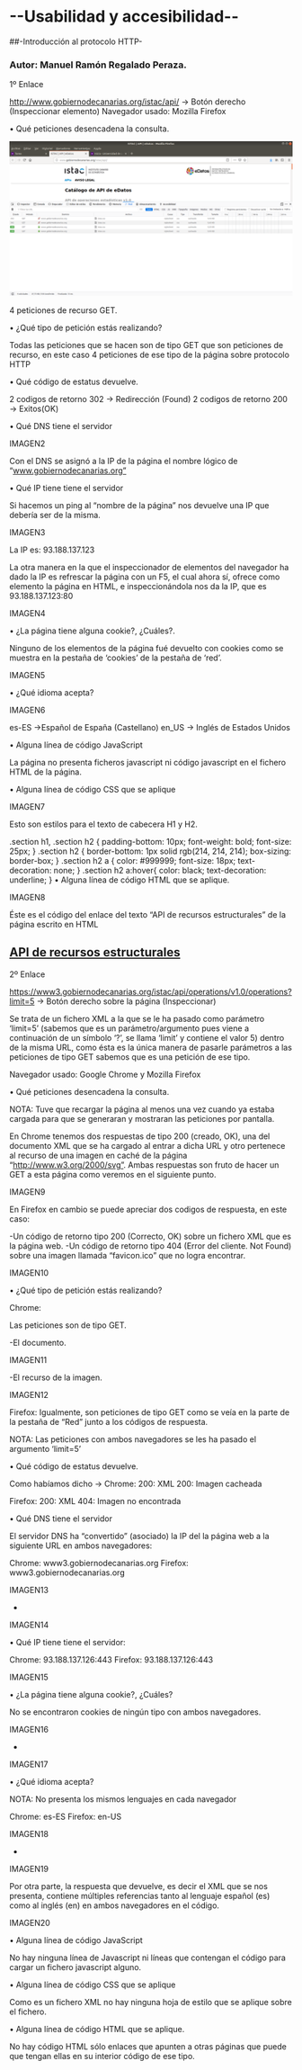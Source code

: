 # --Usabilidad y accesibilidad--

##-Introducción al protocolo HTTP-
### Autor: Manuel Ramón Regalado Peraza.

1º Enlace

http://www.gobiernodecanarias.org/istac/api/ → Botón derecho (Inspeccionar elemento)
Navegador usado: Mozilla Firefox

• Qué peticiones desencadena la consulta.

![img1](/images/1.png "imagen1")

4 peticiones de recurso GET.

• ¿Qué tipo de petición estás realizando?

Todas las peticiones que se hacen son de tipo GET que son peticiones de recurso, en este
caso 4 peticiones de ese tipo de la página sobre protocolo HTTP

• Qué código de estatus devuelve.

2 codigos de retorno 302 → Redirección (Found)
2 codigos de retorno 200 → Exitos(OK)

• Qué DNS tiene el servidor

IMAGEN2

Con el DNS se asignó a la IP de la página el nombre lógico de
“www.gobiernodecanarias.org”

• Qué IP tiene tiene el servidor

Si hacemos un ping al “nombre de la página” nos devuelve una IP que debería ser de la
misma.

IMAGEN3

La IP es: 93.188.137.123

La otra manera en la que el inspeccionador de elementos del navegador ha dado la IP es
refrescar la página con un F5, el cual ahora sí, ofrece como elemento la página en HTML, e
inspeccionándola nos da la IP, que es 93.188.137.123:80

IMAGEN4

• ¿La página tiene alguna cookie?, ¿Cuáles?.

Ninguno de los elementos de la página fué devuelto con cookies como se muestra en la
pestaña de ‘cookies’ de la pestaña de ‘red’.

IMAGEN5

• ¿Qué idioma acepta?

IMAGEN6

es-ES →Español de España (Castellano)
en_US → Inglés de Estados Unidos

• Alguna línea de código JavaScript

La página no presenta ficheros javascript ni código javascript en el fichero HTML de la
página.

• Alguna línea de código CSS que se aplique

IMAGEN7

Esto son estilos para el texto de cabecera H1 y H2.

.section h1, .section h2 {
padding-bottom: 10px;
font-weight: bold;
font-size: 25px;
}
.section h2 {
border-bottom: 1px solid rgb(214, 214, 214);
box-sizing: border-box;
}
.section h2 a {
color: #999999;
font-size: 18px;
text-decoration: none;
}
.section h2 a:hover{
color: black;
text-decoration: underline;
}
• Alguna línea de código HTML que se aplique.

IMAGEN8

Éste es el código del enlace del texto “API de recursos estructurales” de la página escrito en
HTML

<h2>
<a href="http://www.gobiernodecanarias.org/istac/api/structural-resources/v1.0/#/" alt="API
de recursos estructurales">API de recursos estructurales</a>
</h2>

2º Enlace

https://www3.gobiernodecanarias.org/istac/api/operations/v1.0/operations?limit=5 → Botón
derecho sobre la página (Inspeccionar)

Se trata de un fichero XML a la que se le ha pasado como parámetro ‘limit=5’ (sabemos que
es un parámetro/argumento pues viene a continuación de un símbolo ‘?’, se llama ‘limit’ y contiene
el valor 5) dentro de la misma URL, como ésta es la única manera de pasarle parámetros a las
peticiones de tipo GET sabemos que es una petición de ese tipo.

Navegador usado: Google Chrome y Mozilla Firefox

• Qué peticiones desencadena la consulta.


NOTA: Tuve que recargar la página al menos una vez cuando ya estaba cargada para que se
generaran y mostraran las peticiones por pantalla.

En Chrome tenemos dos respuestas de tipo 200 (creado, OK), una del documento XML que
se ha cargado al entrar a dicha URL y otro pertenece al recurso de una imagen en caché de la página
“http://www.w3.org/2000/svg”. Ambas respuestas son fruto de hacer un GET a esta página como
veremos en el siguiente punto.

IMAGEN9

En Firefox en cambio se puede apreciar dos codigos de respuesta, en este caso:

-Un código de retorno tipo 200 (Correcto, OK) sobre un fichero XML que es la
página web.
-Un código de retorno tipo 404 (Error del cliente. Not Found) sobre una imagen
llamada “favicon.ico” que no logra encontrar.

IMAGEN10

• ¿Qué tipo de petición estás realizando?

Chrome:

Las peticiones son de tipo GET.

-El documento.

IMAGEN11

-El recurso de la imagen.

IMAGEN12

Firefox:
Igualmente, son peticiones de tipo GET como se veía en la parte de la pestaña
de “Red” junto a los códigos de respuesta.

NOTA: Las peticiones con ambos navegadores se les ha pasado el argumento ‘limit=5’

• Qué código de estatus devuelve.

Como habíamos dicho → Chrome: 200: XML
200: Imagen cacheada

Firefox: 200: XML
404: Imagen no encontrada

• Qué DNS tiene el servidor

El servidor DNS ha “convertido” (asociado) la IP del la página web a la siguiente
URL en ambos navegadores:

Chrome: www3.gobiernodecanarias.org
Firefox: www3.gobiernodecanarias.org

IMAGEN13

-

IMAGEN14

• Qué IP tiene tiene el servidor:

Chrome: 93.188.137.126:443
Firefox: 93.188.137.126:443

IMAGEN15

• ¿La página tiene alguna cookie?, ¿Cuáles?

No se encontraron cookies de ningún tipo con ambos navegadores.

IMAGEN16

-

IMAGEN17

• ¿Qué idioma acepta?

NOTA: No presenta los mismos lenguajes en cada navegador

Chrome: es-ES
Firefox: en-US

IMAGEN18

-

IMAGEN19

Por otra parte, la respuesta que devuelve, es decir el XML que se nos presenta,
contiene múltiples referencias tanto al lenguaje español (es) como al inglés (en) en ambos
navegadores en el código.

IMAGEN20

• Alguna línea de código JavaScript

No hay ninguna línea de Javascript ni líneas que contengan el código para cargar un
fichero javascript alguno.

• Alguna línea de código CSS que se aplique

Como es un fichero XML no hay ninguna hoja de estilo que se aplique sobre el
fichero.

• Alguna línea de código HTML que se aplique.

No hay código HTML sólo enlaces que apunten a otras páginas que puede que
tengan ellas en su interior código de ese tipo.
